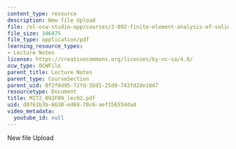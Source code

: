 ```yaml
---
content_type: resource
description: New file Upload
file: /ol-ocw-studio-app/courses/2-092-finite-element-analysis-of-solids-and-fluids-i-fall-2009/d0761b3b6630ed6970c6aef356554dad_MIT2_092F09_lec02.pdf
file_size: 346475
file_type: application/pdf
learning_resource_types:
- Lecture Notes
license: https://creativecommons.org/licenses/by-nc-sa/4.0/
ocw_type: OCWFile
parent_title: Lecture Notes
parent_type: CourseSection
parent_uid: 8f2f0d95-72fd-5b91-25d0-743fd2de18d7
resourcetype: Document
title: MIT2_092F09_lec02.pdf
uid: d0761b3b-6630-ed69-70c6-aef356554dad
video_metadata:
  youtube_id: null
---
```

New file Upload